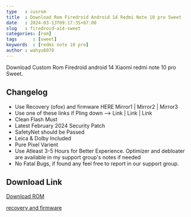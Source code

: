```yaml
---
type   : cusrom
title  : Download Rom Firedroid Android 14 Redmi Note 10 pro Sweet
date   : 2024-03-13T09:17:35+07:00
slug   : firedroid-a14-sweet
categories: [rom]
tags      : [sweet]
keywords  : [redmi note 10 pro]
author : wahyu6070
---
```


Download Custom Rom Firedroid android 14 Xiaomi redmi note 10 pro Sweet.

## Changelog
- Use Recovery (ofox) and firmware HERE Mirror1 | Mirror2 | Mirror3
- Use one of these links if Pling down --> Link  |  Link | Link
- Clean Flash Must
- Latest February 2024 Security Patch
- SafetyNet should be Passed
- Leica & Dolby Included
- Pure Pixel Varient
- Use Atleast 3-5 Hours for Better Experience. Optimizer and debloater are available in my support group's notes if needed
- No Fatal Bugs, if found any feel free to report in our support group.

## Download Link
[Download ROM](https://www.pling.com/p/2078032/)

[recovery and firmware](https://www.pling.com/p/2097159/)
